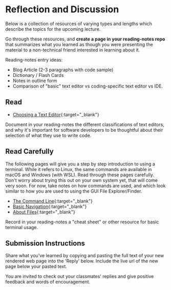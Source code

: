 # Reflection and Discussion

Below is a collection of resources of varying types and lengths which describe the topics for the upcoming lecture.  

Go through these resources, and **create a page in your reading-notes repo** that summarizes what you learned as though you were presenting the material to a non-technical friend interested in learning about it.

Reading-notes entry ideas:

* Blog Article (2-3 paragraphs with code sample)
* Dictionary / Flash Cards
* Notes in outline form
* Comparison of "basic" text editor vs coding-specific text editor vs IDE.

## Read

- [Choosing a Text Editor](https://codefellows.github.io/code-102-guide/curriculum/class-02/Choosing-A-Text-Editor--The-Older-Coder.pdf){:target="_blank"}

Document in your reading-notes the different classifications of text editors, and why it's important for software developers to be thoughtful about their selection of what they use to write code. 

## Read Carefully

The following pages will give you a step by step introduction to using a terminal. While it refers to Linux, the same commands are available in macOS and Windows (with WSL). Read through these pages carefully. Don't worry about trying this out on your own system yet, that will come very soon. For now, take notes on how commands are used, and which look similar to how you are used to using the GUI File Explorer/Finder.

- [The Command Line](https://ryanstutorials.net/linuxtutorial/commandline.php){:target="_blank"}
- [Basic Navigation](https://ryanstutorials.net/linuxtutorial/navigation.php){:target="_blank"}
- [About Files](https://ryanstutorials.net/linuxtutorial/aboutfiles.php){:target="_blank"}

Record in your reading-notes a "cheat sheet" or other resource for basic terminal usage. 

## Submission Instructions

Share what you've learned by copying and pasting the full text of your new rendered web page into the 'Reply' below. Include the live url of the new page below your pasted text.

You are invited to check out your classmates' replies and give positive feedback and words of encouragement.
